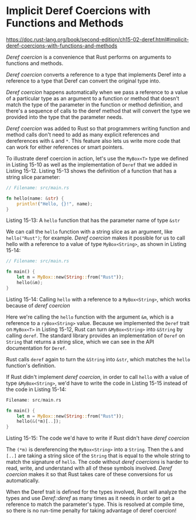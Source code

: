 # Implicit Deref Coercions with Functions and Methods

https://doc.rust-lang.org/book/second-edition/ch15-02-deref.html#implicit-deref-coercions-with-functions-and-methods

_Deref coercion_ is a convenience that Rust performs on arguments to functions
and methods.

_Deref coercion_ converts a reference to a type that implements Deref into a
reference to a type that Deref can convert the original type into.

_Deref coercion_ happens automatically when we pass a reference to a value of a
particular type as an argument to a function or method that doesn't match the
type of the parameter in the function or method definition, and there's a
sequence of calls to the deref method that will convert the type we provided
into the type that the parameter needs.

_Deref coercion_ was added to Rust so that programmers writing function and
method calls don't need to add as many explicit references and dereferences with
`&` and `*`. This feature also lets us write more code that can work for either
references or smart pointers.

To illustrate deref coercion in action, let's use the `MyBox<T>` type we defined
in Listing 15-10 as well as the implementation of `Deref` that we added in
Listing 15-12. Listing 15-13 shows the definition of a function that has a
string slice parameter:


```rust
// Filename: src/main.rs

fn hello(name: &str) {
    println!("Hello, {}!", name);
}
```

Listing 15-13: A `hello` function that has the parameter name of type `&str`

We can call the `hello` function with a string slice as an argument, like
`hello("Rust")`; for example. _Deref coercion_ makes it possible for us to call
hello with a reference to a value of type `MyBox<String>`, as shown in Listing
15-14:

```rust
// Filename: src/main.rs

fn main() {
    let m = MyBox::new(String::from("Rust"));
    hello(&m);
}
```

Listing 15-14: Calling `hello` with a reference to a `MyBox<String>`, which
works because of _deref coercion_

Here we're calling the `hello` function with the argument `&m`, which is a
reference to a `ryBox<String>` value. Because we implemented the `Deref` trait
on `MyBox<T>` in Listing 15-12, Rust can turn `&MyBox<String>` into `&String` by
calling `deref`. The standard library provides an implementation of `Deref` on
`String` that returns a string slice, which we can see in the API documentation
for `Deref`.

Rust calls `deref` again to turn the `&String` into `&str`, which matches the
`hello` function's definition.

If Rust didn't implement _deref coercion_, in order to call `hello` with a value
of type `&MyBox<String>`, we'd have to write the code in Listing 15-15 instead
of the code in Listing 15-14:

```rust
Filename: src/main.rs

fn main() {
    let m = MyBox::new(String::from("Rust"));
    hello(&(*m)[..]);
}
```

Listing 15-15: The code we'd have to write if Rust didn't have _deref coercion_

The `(*m)` is dereferencing the `MyBox<String>` into a `String`. Then the `&`
and `[..]` are taking a string slice of the `String` that is equal to the whole
string to match the signature of `hello`. The code without _deref coercions_ is
harder to read, write, and understand with all of these symbols involved.
_Deref coercion_ makes it so that Rust takes care of these conversions for us
automatically.

When the Deref trait is defined for the types involved, Rust will analyze the
types and use _Deref::deref_ as many times as it needs in order to get a
reference to match the parameter's type. This is resolved at compile time, so
there is no run-time penalty for taking advantage of deref coercion!
